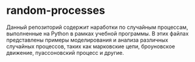 # random-processes
Данный репозиторий содержит наработки по случайным процессам, выполненные на Python в рамках учебной программы. В этих файлах представлены примеры моделирования и анализа различных случайных процессов, таких как марковские цепи, броуновское движение, пуассоновский процесс и другие.
